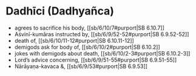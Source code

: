 # Dadhīci (Dadhyañca)

* agrees to sacrifice his body, [[sb/6/10/7#purport|SB 6.10.7]]
* Aśvinī-kumāras instructed by, [[sb/6/9/52-52#purport|SB 6.9.52-52]]
* death of, [[sb/6/10/11-12#purport|SB 6.10.11-12]]
* demigods ask for body of, [[sb/6/10/2#purport|SB 6.10.2]]
* jokes with demigods about death, [[sb/6/10/2-3#purport|SB 6.10.2-3]]
* Lord’s advice concerning, [[sb/6/9/51-55#purport|SB 6.9.51-55]]
* Nārāyaṇa-kavaca &, [[sb/6/9/53#purport|SB 6.9.53]]
